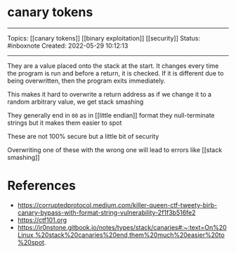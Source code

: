 # canary tokens
---
Topics: [[canary tokens]] [[binary exploitation]] [[security]]
Status: #inboxnote
Created: 2022-05-29 10:12:13

---

They are a value placed onto the stack at the start. It changes every time the program is run and before a return, it is checked. If it is different due to being overwritten, then the program exits immediately.

This makes it hard to overwrite a return address as if we change it to a random arbitrary value, we get stack smashing 

They generally end in `00` as in [[little endian]] format they null-terminate strings but it makes them easier to spot

These are not 100% secure but a little bit of security

Overwriting one of these with the wrong one will lead to errors like [[stack smashing]]

# References
- https://corruptedprotocol.medium.com/killer-queen-ctf-tweety-birb-canary-bypass-with-format-string-vulnerability-2f1f3b516fe2
- https://ctf101.org
- https://ir0nstone.gitbook.io/notes/types/stack/canaries#:~:text=On%20Linux,%20stack%20canaries%20end,them%20much%20easier%20to%20spot.
